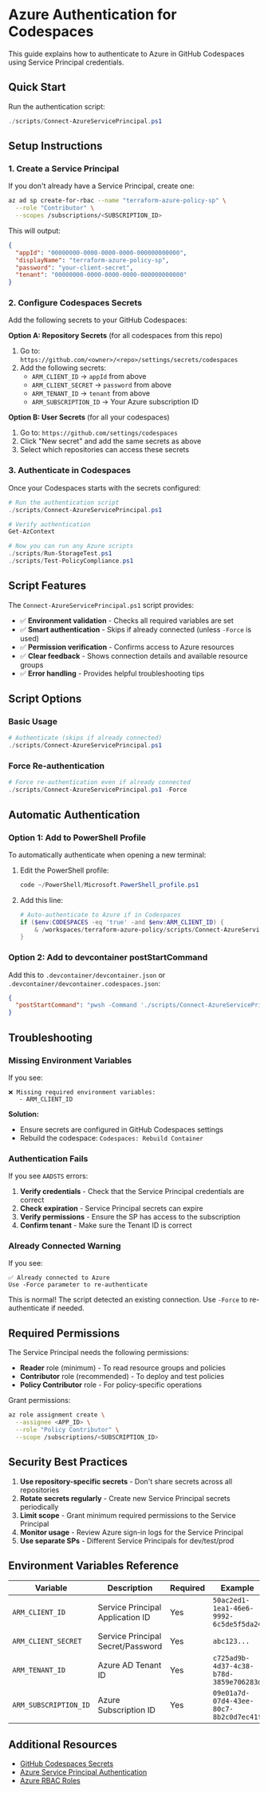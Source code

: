 # Azure Authentication for Codespaces

This guide explains how to authenticate to Azure in GitHub Codespaces using Service Principal credentials.

## Quick Start

Run the authentication script:

```powershell
./scripts/Connect-AzureServicePrincipal.ps1
```

## Setup Instructions

### 1. Create a Service Principal

If you don't already have a Service Principal, create one:

```bash
az ad sp create-for-rbac --name "terraform-azure-policy-sp" \
  --role "Contributor" \
  --scopes /subscriptions/<SUBSCRIPTION_ID>
```

This will output:

```json
{
  "appId": "00000000-0000-0000-0000-000000000000",
  "displayName": "terraform-azure-policy-sp",
  "password": "your-client-secret",
  "tenant": "00000000-0000-0000-0000-000000000000"
}
```

### 2. Configure Codespaces Secrets

Add the following secrets to your GitHub Codespaces:

**Option A: Repository Secrets** (for all codespaces from this repo)

1. Go to: `https://github.com/<owner>/<repo>/settings/secrets/codespaces`
2. Add the following secrets:
   - `ARM_CLIENT_ID` → `appId` from above
   - `ARM_CLIENT_SECRET` → `password` from above
   - `ARM_TENANT_ID` → `tenant` from above
   - `ARM_SUBSCRIPTION_ID` → Your Azure subscription ID

**Option B: User Secrets** (for all your codespaces)

1. Go to: `https://github.com/settings/codespaces`
2. Click "New secret" and add the same secrets as above
3. Select which repositories can access these secrets

### 3. Authenticate in Codespaces

Once your Codespaces starts with the secrets configured:

```powershell
# Run the authentication script
./scripts/Connect-AzureServicePrincipal.ps1

# Verify authentication
Get-AzContext

# Now you can run any Azure scripts
./scripts/Run-StorageTest.ps1
./scripts/Test-PolicyCompliance.ps1
```

## Script Features

The `Connect-AzureServicePrincipal.ps1` script provides:

- ✅ **Environment validation** - Checks all required variables are set
- ✅ **Smart authentication** - Skips if already connected (unless `-Force` is used)
- ✅ **Permission verification** - Confirms access to Azure resources
- ✅ **Clear feedback** - Shows connection details and available resource groups
- ✅ **Error handling** - Provides helpful troubleshooting tips

## Script Options

### Basic Usage

```powershell
# Authenticate (skips if already connected)
./scripts/Connect-AzureServicePrincipal.ps1
```

### Force Re-authentication

```powershell
# Force re-authentication even if already connected
./scripts/Connect-AzureServicePrincipal.ps1 -Force
```

## Automatic Authentication

### Option 1: Add to PowerShell Profile

To automatically authenticate when opening a new terminal:

1. Edit the PowerShell profile:

   ```powershell
   code ~/PowerShell/Microsoft.PowerShell_profile.ps1
   ```

2. Add this line:

   ```powershell
   # Auto-authenticate to Azure if in Codespaces
   if ($env:CODESPACES -eq 'true' -and $env:ARM_CLIENT_ID) {
       & /workspaces/terraform-azure-policy/scripts/Connect-AzureServicePrincipal.ps1
   }
   ```

### Option 2: Add to devcontainer postStartCommand

Add this to `.devcontainer/devcontainer.json` or `.devcontainer/devcontainer.codespaces.json`:

```json
{
  "postStartCommand": "pwsh -Command './scripts/Connect-AzureServicePrincipal.ps1'"
}
```

## Troubleshooting

### Missing Environment Variables

If you see:

```
❌ Missing required environment variables:
   - ARM_CLIENT_ID
```

**Solution:**

- Ensure secrets are configured in GitHub Codespaces settings
- Rebuild the codespace: `Codespaces: Rebuild Container`

### Authentication Fails

If you see `AADSTS` errors:

1. **Verify credentials** - Check that the Service Principal credentials are correct
2. **Check expiration** - Service Principal secrets can expire
3. **Verify permissions** - Ensure the SP has access to the subscription
4. **Confirm tenant** - Make sure the Tenant ID is correct

### Already Connected Warning

If you see:

```
✅ Already connected to Azure
Use -Force parameter to re-authenticate
```

This is normal! The script detected an existing connection. Use `-Force` to re-authenticate if needed.

## Required Permissions

The Service Principal needs the following permissions:

- **Reader** role (minimum) - To read resource groups and policies
- **Contributor** role (recommended) - To deploy and test policies
- **Policy Contributor** role - For policy-specific operations

Grant permissions:

```bash
az role assignment create \
  --assignee <APP_ID> \
  --role "Policy Contributor" \
  --scope /subscriptions/<SUBSCRIPTION_ID>
```

## Security Best Practices

1. **Use repository-specific secrets** - Don't share secrets across all repositories
2. **Rotate secrets regularly** - Create new Service Principal secrets periodically
3. **Limit scope** - Grant minimum required permissions to the Service Principal
4. **Monitor usage** - Review Azure sign-in logs for the Service Principal
5. **Use separate SPs** - Different Service Principals for dev/test/prod

## Environment Variables Reference

| Variable | Description | Required | Example |
|----------|-------------|----------|---------|
| `ARM_CLIENT_ID` | Service Principal Application ID | Yes | `50ac2ed1-1ea1-46e6-9992-6c5de5f5da24` |
| `ARM_CLIENT_SECRET` | Service Principal Secret/Password | Yes | `abc123...` |
| `ARM_TENANT_ID` | Azure AD Tenant ID | Yes | `c725ad9b-4d37-4c38-b78d-3859e706283d` |
| `ARM_SUBSCRIPTION_ID` | Azure Subscription ID | Yes | `09e01a7d-07d4-43ee-80c7-8b2c0d7ec41f` |

## Additional Resources

- [GitHub Codespaces Secrets](https://docs.github.com/en/codespaces/managing-your-codespaces/managing-encrypted-secrets-for-your-codespaces)
- [Azure Service Principal Authentication](https://learn.microsoft.com/en-us/azure/developer/terraform/authenticate-to-azure)
- [Azure RBAC Roles](https://learn.microsoft.com/en-us/azure/role-based-access-control/built-in-roles)
